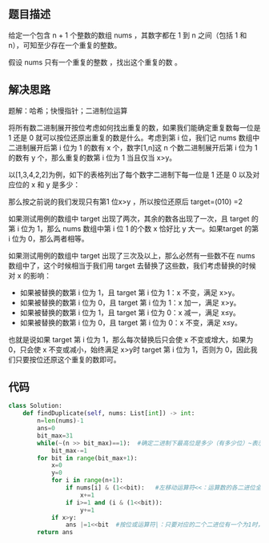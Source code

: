 ## 题目描述
给定一个包含 n + 1 个整数的数组 nums ，其数字都在 1 到 n 之间（包括 1 和 n），可知至少存在一个重复的整数。

假设 nums 只有一个重复的整数 ，找出这个重复的数 。


## 解决思路
题解：哈希；快慢指针；二进制位运算

将所有数二进制展开按位考虑如何找出重复的数，如果我们能确定重复数每一位是 1 还是 0 就可以按位还原出重复的数是什么。考虑到第 i 位，我们记 nums 数组中二进制展开后第 i 位为 1 的数有 x 个，数字[1,n]这 n 个数二进制展开后第 i 位为 1 的数有 y 个，那么重复的数第 i 位为 1 当且仅当 x>y。

以[1,3,4,2,2]为例，如下的表格列出了每个数字二进制下每一位是 1 还是 0 以及对应位的 x 和 y 是多少：
 
那么按之前说的我们发现只有第1 位x>y ，所以按位还原后 target=(010) =2

如果测试用例的数组中 target 出现了两次，其余的数各出现了一次，且 target 的第 i 位为 1，那么 nums 数组中第 i 位 1 的个数 x 恰好比 y 大一。如果target 的第 i 位为 0，那么两者相等。

如果测试用例的数组中 target 出现了三次及以上，那么必然有一些数不在 nums 数组中了，这个时候相当于我们用 target 去替换了这些数，我们考虑替换的时候对 x 的影响：
- 如果被替换的数第 i 位为 1，且 target 第 i 位为 1：x 不变，满足 x>y。
- 如果被替换的数第 i 位为 0，且 target 第 i 位为 1：x 加一，满足 x>y。
- 如果被替换的数第 i 位为 1，且 target 第 i 位为 0：x 减一，满足 x≤y。
- 如果被替换的数第 i 位为 0，且 target 第 i 位为 0：x 不变，满足 x≤y。

也就是说如果 target 第 i 位为 1，那么每次替换后只会使 x 不变或增大，如果为 0，只会使 x 不变或减小，始终满足 x>y时 target 第 i 位为 1，否则为 0，因此我们只要按位还原这个重复的数即可。

## 代码
```python
class Solution:
    def findDuplicate(self, nums: List[int]) -> int:
        n=len(nums)-1
        ans=0
        bit_max=31
        while(~(n >> bit_max)==1):  #确定二进制下最高位是多少（有多少位）~表示按位取非
            bit_max-=1 
        for bit in range(bit_max+1):
            x=0
            y=0
            for i in range(n+1):
                if nums[i] & (1<<bit):   #左移动运算符<<：运算数的各二进位全部左移若干位，由 << 右边的数字指定了移动的位数，高位丢弃，低位补0。按位与运算符&：参与运算的两个值,如果两个相应位都为1,则该位的结果为1,否则为0
                    x+=1
                if i>=1 and (i & (1<<bit)):
                    y+=1
            if x>y:
                ans |=1<<bit  #按位或运算符|：只要对应的二个二进位有一个为1时，结果位就为1。
        return ans

```
